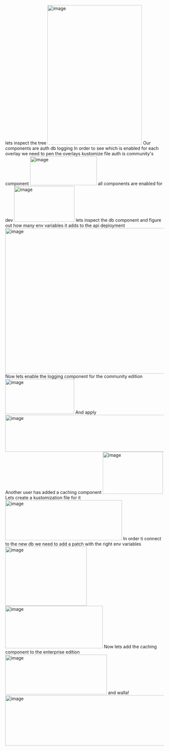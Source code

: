 lets inspect the tree
<img width="300" height="443" alt="image" src="https://github.com/user-attachments/assets/34c9b45e-ac14-43da-b9dc-025d0e1067fd" />
Our components are auth db logging
In order to see which is enabled for each overlay we need to pen the overlays kustomize file
auth is community's component
<img width="212" height="92" alt="image" src="https://github.com/user-attachments/assets/f9393992-9af1-4e6a-81ac-6379fbc96346" />
all components are enabled for dev
<img width="192" height="113" alt="image" src="https://github.com/user-attachments/assets/de67df5b-3ab4-4d6b-9f82-ff2b4cdc836a" />
lets inspect the db component and figure out how many env variables it adds to the api deployment
<img width="628" height="462" alt="image" src="https://github.com/user-attachments/assets/e4af1c4e-fccf-4484-b744-ac3e61b4af5a" />
Now lets enable the logging component for the community edition 
<img width="219" height="111" alt="image" src="https://github.com/user-attachments/assets/e0d0ecdc-ae5a-4257-8ed8-0154fdbb13c3" />
And apply
<img width="916" height="117" alt="image" src="https://github.com/user-attachments/assets/d20ceb75-2503-49b5-8fe6-7876c20a7067" />
Another user has added a caching component
<img width="191" height="134" alt="image" src="https://github.com/user-attachments/assets/7935b994-090f-4293-92e2-5a8ec71eff3a" />
Lets create a kustomization file for it
<img width="371" height="127" alt="image" src="https://github.com/user-attachments/assets/aeb31c95-3b9a-4acd-bc29-8fab6050cd56" />
In order ti connect to the new db we need to add a patch with the right env variables
<img width="259" height="188" alt="image" src="https://github.com/user-attachments/assets/9ceec8b3-5cf1-4211-ba82-33d89370a26b" />
<img width="310" height="135" alt="image" src="https://github.com/user-attachments/assets/a7f6f983-7f47-4879-992d-42bc52b9e2a7" />
Now lets add the caching component to the enterprise edition
<img width="323" height="126" alt="image" src="https://github.com/user-attachments/assets/ce9acb91-3843-43dd-a65a-2f10d1992cf7" />
and walla!
<img width="847" height="160" alt="image" src="https://github.com/user-attachments/assets/8adf56f7-c0c8-42a9-96e1-7f5896cdf24e" />









